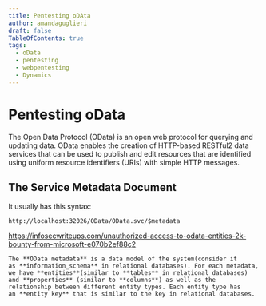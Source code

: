 ```yaml
---
title: Pentesting oDAta
author: amandaguglieri
draft: false
TableOfContents: true
tags:
  - oData
  - pentesting
  - webpentesting
  - Dynamics
---
```


# Pentesting oData

The Open Data Protocol (OData) is an open web protocol for querying and updating data. OData enables the creation of HTTP-based RESTful2  data services that can be used to publish and edit resources that are identified using uniform resource identifiers (URIs) with simple HTTP messages.

## The Service Metadata Document

It usually has this syntax:

```
http://localhost:32026/OData/OData.svc/$metadata
```


https://infosecwriteups.com/unauthorized-access-to-odata-entities-2k-bounty-from-microsoft-e070b2ef88c2

	The **OData metadata** is a data model of the system(consider it as **information_schema** in relational databases). For each metadata, we have **entities**(similar to **tables** in relational databases) and **properties** (similar to **columns**) as well as the relationship between different entity types. Each entity type has an **entity key** that is similar to the key in relational databases.

	